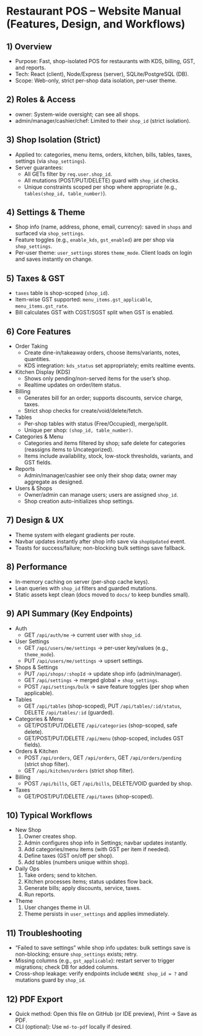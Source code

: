 # Restaurant POS – Website Manual (Features, Design, and Workflows)

## 1) Overview
- Purpose: Fast, shop-isolated POS for restaurants with KDS, billing, GST, and reports.
- Tech: React (client), Node/Express (server), SQLite/PostgreSQL (DB).
- Scope: Web-only, strict per-shop data isolation, per-user theme.

## 2) Roles & Access
- owner: System-wide oversight; can see all shops.
- admin/manager/cashier/chef: Limited to their `shop_id` (strict isolation).

## 3) Shop Isolation (Strict)
- Applied to: categories, menu items, orders, kitchen, bills, tables, taxes, settings (via `shop_settings`).
- Server guarantees:
  - All GETs filter by `req.user.shop_id`.
  - All mutations (POST/PUT/DELETE) guard with `shop_id` checks.
  - Unique constraints scoped per shop where appropriate (e.g., `tables(shop_id, table_number)`).

## 4) Settings & Theme
- Shop info (name, address, phone, email, currency): saved in `shops` and surfaced via `shop_settings`.
- Feature toggles (e.g., `enable_kds`, `gst_enabled`) are per shop via `shop_settings`.
- Per-user theme: `user_settings` stores `theme_mode`. Client loads on login and saves instantly on change.

## 5) Taxes & GST
- `taxes` table is shop-scoped (`shop_id`).
- Item-wise GST supported: `menu_items.gst_applicable`, `menu_items.gst_rate`.
- Bill calculates GST with CGST/SGST split when GST is enabled.

## 6) Core Features
- Order Taking
  - Create dine-in/takeaway orders, choose items/variants, notes, quantities.
  - KDS integration: `kds_status` set appropriately; emits realtime events.
- Kitchen Display (KDS)
  - Shows only pending/non-served items for the user’s shop.
  - Realtime updates on order/item status.
- Billing
  - Generates bill for an order; supports discounts, service charge, taxes.
  - Strict shop checks for create/void/delete/fetch.
- Tables
  - Per-shop tables with status (Free/Occupied), merge/split.
  - Unique per shop: `(shop_id, table_number)`.
- Categories & Menu
  - Categories and items filtered by shop; safe delete for categories (reassigns items to Uncategorized).
  - Items include availability, stock, low-stock thresholds, variants, and GST fields.
- Reports
  - Admin/manager/cashier see only their shop data; owner may aggregate as designed.
- Users & Shops
  - Owner/admin can manage users; users are assigned `shop_id`.
  - Shop creation auto-initializes shop settings.

## 7) Design & UX
- Theme system with elegant gradients per route.
- Navbar updates instantly after shop info save via `shopUpdated` event.
- Toasts for success/failure; non-blocking bulk settings save fallback.

## 8) Performance
- In-memory caching on server (per-shop cache keys).
- Lean queries with `shop_id` filters and guarded mutations.
- Static assets kept clean (docs moved to `docs/` to keep bundles small).

## 9) API Summary (Key Endpoints)
- Auth
  - GET `/api/auth/me` → current user with `shop_id`.
- User Settings
  - GET `/api/users/me/settings` → per-user key/values (e.g., `theme_mode`).
  - PUT `/api/users/me/settings` → upsert settings.
- Shops & Settings
  - PUT `/api/shops/:shopId` → update shop info (admin/manager).
  - GET `/api/settings` → merged global + `shop_settings`.
  - POST `/api/settings/bulk` → save feature toggles (per shop when applicable).
- Tables
  - GET `/api/tables` (shop-scoped), PUT `/api/tables/:id/status`, DELETE `/api/tables/:id` (guarded).
- Categories & Menu
  - GET/POST/PUT/DELETE `/api/categories` (shop-scoped, safe delete).
  - GET/POST/PUT/DELETE `/api/menu` (shop-scoped, includes GST fields).
- Orders & Kitchen
  - POST `/api/orders`, GET `/api/orders`, GET `/api/orders/pending` (strict shop filter).
  - GET `/api/kitchen/orders` (strict shop filter).
- Billing
  - POST `/api/bills`, GET `/api/bills`, DELETE/VOID guarded by shop.
- Taxes
  - GET/POST/PUT/DELETE `/api/taxes` (shop-scoped).

## 10) Typical Workflows
- New Shop
  1) Owner creates shop.
  2) Admin configures shop info in Settings; navbar updates instantly.
  3) Add categories/menu items (with GST per item if needed).
  4) Define taxes (GST on/off per shop).
  5) Add tables (numbers unique within shop).
- Daily Ops
  1) Take orders; send to kitchen.
  2) Kitchen processes items; status updates flow back.
  3) Generate bills; apply discounts, service, taxes.
  4) Run reports.
- Theme
  1) User changes theme in UI.
  2) Theme persists in `user_settings` and applies immediately.

## 11) Troubleshooting
- “Failed to save settings” while shop info updates: bulk settings save is non-blocking; ensure `shop_settings` exists; retry.
- Missing columns (e.g., `gst_applicable`): restart server to trigger migrations; check DB for added columns.
- Cross-shop leakage: verify endpoints include `WHERE shop_id = ?` and mutations guard by `shop_id`.

## 12) PDF Export
- Quick method: Open this file on GitHub (or IDE preview), Print → Save as PDF.
- CLI (optional): Use `md-to-pdf` locally if desired.
